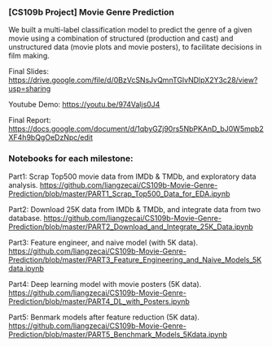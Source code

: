 ### [CS109b Project] Movie Genre Prediction

We built a multi-label classification model to predict the genre of a given movie using a combination of structured (production and cast) and unstructured data (movie plots and movie posters), to facilitate decisions in film making.

Final Slides: 
https://drive.google.com/file/d/0BzVcSNsJvQmnTGlvNDlpX2Y3c28/view?usp=sharing

Youtube Demo:
https://youtu.be/974Valjs0J4

Final Report: 
https://docs.google.com/document/d/1qbyGZj90rs5NbPKAnD_bJ0W5mpb2XF4h9bQgOeDzNpc/edit


### Notebooks for each milestone:

Part1: Scrap Top500 movie data from IMDb & TMDb,  and exploratory data analysis.
https://github.com/liangzecai/CS109b-Movie-Genre-Prediction/blob/master/PART1_Scrap_Top500_Data_for_EDA.ipynb

Part2: Download 25K data from IMDb & TMDb, and integrate data from two database.
https://github.com/liangzecai/CS109b-Movie-Genre-Prediction/blob/master/PART2_Download_and_Integrate_25K_Data.ipynb

Part3: Feature engineer, and naive model (with 5K data).
https://github.com/liangzecai/CS109b-Movie-Genre-Prediction/blob/master/PART3_Feature_Engineering_and_Naive_Models_5Kdata.ipynb

Part4: Deep learning model with movie posters (5K data).
https://github.com/liangzecai/CS109b-Movie-Genre-Prediction/blob/master/PART4_DL_with_Posters.ipynb

Part5: Benmark models after feature reduction (5K data).
https://github.com/liangzecai/CS109b-Movie-Genre-Prediction/blob/master/PART5_Benchmark_Models_5Kdata.ipynb

